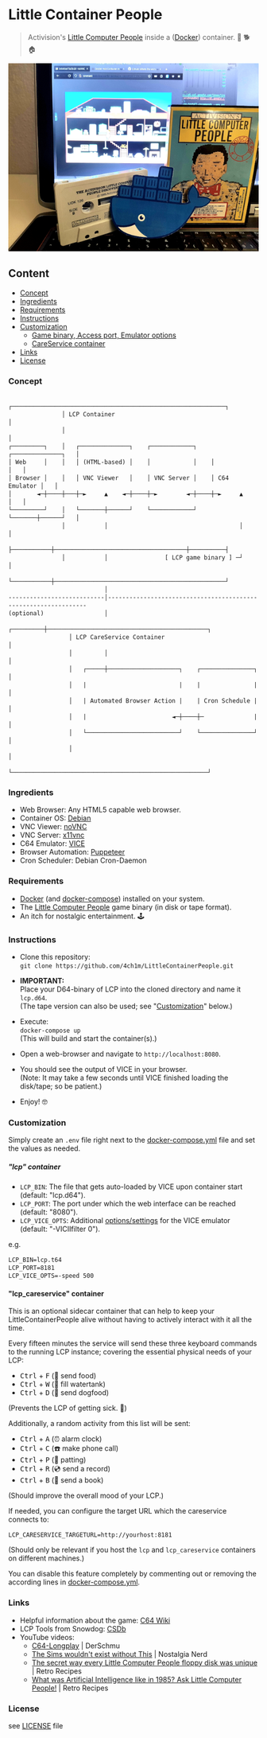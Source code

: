# Little Container People
> Activision's [Little Computer People](https://en.wikipedia.org/wiki/Little_Computer_People) inside a ([Docker](https://www.docker.com/)) container. :man_dancing: :dog2: :house:

![LCP](/lcp.png?raw=true)

## Content

* [Concept](#concept)
* [Ingredients](#ingredients)
* [Requirements](#requirements)
* [Instructions](#instructions)
* [Customization](#customization)
  * [Game binary, Access port, Emulator options](#game-binary-access-port-emulator-options)
  * [CareService container](#careservice-container)
* [Links](#links)
* [License](#license)

### Concept

```
               ┌────────────────────────────────────────────────────────────┐
               │ LCP Container                                              │
               │                                                            │
┌─────────┐    │   ┌──────────────┐    ┌────────────┐    ┌──────────────┐   │
│ Web     │    │   │ (HTML-based) │    │            │    │              │   │
│ Browser │    │   │ VNC Viewer   │    │ VNC Server │    │ C64 Emulator │   │
│       ◄─┼────┼───┼─►     ▲    ◄─┼────┼─►        ◄─┼────┼─►     ▲      │   │
└─────────┘    │   └───────┼──────┘    └────────────┘    └───────┼──────┘   │
               │           │                                     │          │
               ├───────────┼─────────────────────────────────────┼──────────┤
               │           │                [ LCP game binary ] ─┘          │
               └───────────┼────────────────────────────────────────────────┘
                           │
---------------------------│----------------------------------------------------------------
(optional)                 │
                 ┌─────────┼─────────────────────────────────────────────┐
                 │ LCP CareService Container                             │
                 │         │                                             │
                 │   ┌─────┼────────────────────┐    ┌───────────────┐   │
                 │   |                          |    |               |   │
                 │   | Automated Browser Action |    | Cron Schedule |   │
                 │   |                        ◄─┼────┼─              |   │
                 │   └──────────────────────────┘    └───────────────┘   │
                 │                                                       │
                 └───────────────────────────────────────────────────────┘
```

### Ingredients

* Web Browser: Any HTML5 capable web browser.
* Container OS: [Debian](https://hub.docker.com/_/debian)
* VNC Viewer: [noVNC](https://novnc.com/)
* VNC Server: [x11vnc](https://github.com/LibVNC/x11vnc)
* C64 Emulator: [VICE](https://vice-emu.sourceforge.io/)
* Browser Automation: [Puppeteer](https://github.com/puppeteer/puppeteer)
* Cron Scheduler: Debian Cron-Daemon

### Requirements

* [Docker](https://www.docker.com/) (and [docker-compose](https://docs.docker.com/compose/)) installed on your system.
* The [Little Computer People](https://en.wikipedia.org/wiki/Little_Computer_People) game binary (in disk or tape format).
* An itch for nostalgic entertainment. :joystick: 

### Instructions

* Clone this repository:  
  `git clone https://github.com/4ch1m/LittleContainerPeople.git`


* **IMPORTANT:**  
  Place your D64-binary of LCP into the cloned directory and name it `lcp.d64`.  
  (The tape version can also be used; see "[Customization](#customization)" below.)


* Execute:  
  `docker-compose up`  
  (This will build and start the container(s).)


* Open a web-browser and navigate to `http://localhost:8080`.


* You should see the output of VICE in your browser.  
  (Note: It may take a few seconds until VICE finished loading the disk/tape; so be patient.)


* Enjoy! :nerd_face:

### Customization

Simply create an `.env` file right next to the [docker-compose.yml](docker-compose.yml) file and set the values as needed.

##### "lcp" container

* `LCP_BIN`: The file that gets auto-loaded by VICE upon container start (default: "lcp.d64").
* `LCP_PORT`: The port under which the web interface can be reached (default: "8080").
* `LCP_VICE_OPTS`: Additional [options/settings](https://vice-emu.sourceforge.io/vice_6.html) for the VICE emulator (default: "-VICIIfilter 0").

e.g.

```
LCP_BIN=lcp.t64
LCP_PORT=8181
LCP_VICE_OPTS=-speed 500
```

#### "lcp_careservice" container

This is an optional sidecar container that can help to keep your LittleContainerPeople alive without having to actively interact with it all the time. 

Every fifteen minutes the service will send these three keyboard commands to the running LCP instance; covering the essential physical needs of your LCP:
* <kbd>Ctrl</kbd> + <kbd>F</kbd> (:hamburger: send food)
* <kbd>Ctrl</kbd> + <kbd>W</kbd> (:cup_with_straw: fill watertank)
* <kbd>Ctrl</kbd> + <kbd>D</kbd> (:canned_food: send dogfood)

(Prevents the LCP of getting sick. :nauseated_face:)

Additionally, a random activity from this list will be sent:
* <kbd>Ctrl</kbd> + <kbd>A</kbd> (:alarm_clock: alarm clock)
* <kbd>Ctrl</kbd> + <kbd>C</kbd> (:phone: make phone call)
* <kbd>Ctrl</kbd> + <kbd>P</kbd> (:wave: patting)
* <kbd>Ctrl</kbd> + <kbd>R</kbd> (:cd: send a record)
* <kbd>Ctrl</kbd> + <kbd>B</kbd> (:closed_book: send a book)

(Should improve the overall mood of your LCP.)

If needed, you can configure the target URL which the careservice connects to:

```
LCP_CARESERVICE_TARGETURL=http://yourhost:8181
```
(Should only be relevant if you host the `lcp` and `lcp_careservice` containers on different machines.)

You can disable this feature completely by commenting out or removing the according lines in [docker-compose.yml](docker-compose.yml).

### Links

* Helpful information about the game: [C64 Wiki](https://www.c64-wiki.com/wiki/Little_Computer_People)
* LCP Tools from Snowdog: [CSDb](https://csdb.dk/release/?id=56264&show=notes)
* YouTube videos:  
  - [C64-Longplay](https://www.youtube.com/watch?v=LFcg8I21cng) | DerSchmu
  - [The Sims wouldn't exist without This](https://www.youtube.com/watch?v=rYz_leh9J3E) | Nostalgia Nerd
  - [The secret way every Little Computer People floppy disk was unique](https://www.youtube.com/watch?v=wZpqABBbd_I) | Retro Recipes
  - [What was Artificial Intelligence like in 1985? Ask Little Computer People!](https://www.youtube.com/watch?v=yqVlydAEKmg) | Retro Recipes

### License

see [LICENSE](LICENSE) file
